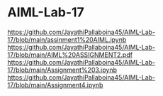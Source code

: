 # AIML-Lab-17
https://github.com/JayathiPallaboina45/AIML-Lab-17/blob/main/assinment1%20AIML.ipynb
https://github.com/JayathiPallaboina45/AIML-Lab-17/blob/main/AIML%20ASSIGNMENT2.pdf
https://github.com/JayathiPallaboina45/AIML-Lab-17/blob/main/Assignment%203.ipynb
https://github.com/JayathiPallaboina45/AIML-Lab-17/blob/main/Assignment4.ipynb
